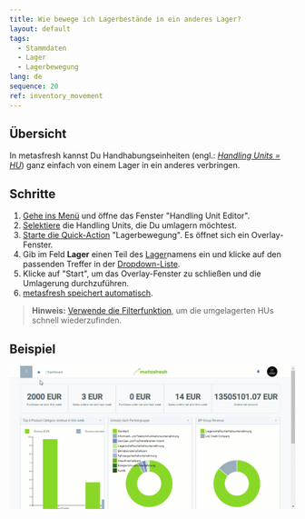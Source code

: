 ```yaml
---
title: Wie bewege ich Lagerbestände in ein anderes Lager?
layout: default
tags:
  - Stammdaten
  - Lager
  - Lagerbewegung
lang: de
sequence: 20
ref: inventory_movement
---
```


## Übersicht
In metasfresh kannst Du Handhabungseinheiten (engl.: [*Handling Units = HU*](Handling_Unit_System)) ganz einfach von einem Lager in ein anderes verbringen.

## Schritte
1. [Gehe ins Menü](Menu) und öffne das Fenster "Handling Unit Editor".
1. [Selektiere](AuswahlBelege) die Handling Units, die Du umlagern möchtest.
1. [Starte die Quick-Action](AktionStarten) "Lagerbewegung". Es öffnet sich ein Overlay-Fenster.
1. Gib im Feld **Lager** einen Teil des [Lager](Neues_Lager_anlegen)namens ein und klicke auf den passenden Treffer in der [Dropdown-Liste](Liste_Keyboard_Shortcuts).
1. Klicke auf "Start", um das Overlay-Fenster zu schließen und die Umlagerung durchzuführen.
1. [metasfresh speichert automatisch](Speicheranzeige).
 >**Hinweis:** [Verwende die Filterfunktion](Filterfunktion), um die umgelagerten HUs schnell wiederzufinden.

## Beispiel
![](assets/Lagerbewegung.gif)
